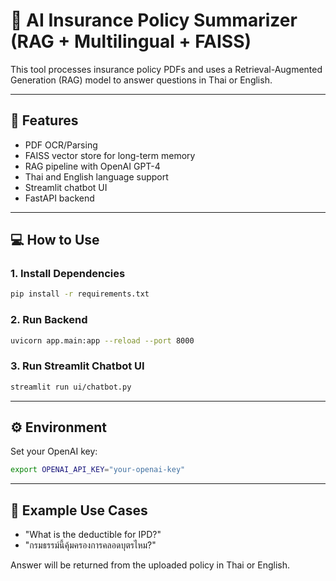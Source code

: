 
# 🧾 AI Insurance Policy Summarizer (RAG + Multilingual + FAISS)

This tool processes insurance policy PDFs and uses a Retrieval-Augmented Generation (RAG) model to answer questions in Thai or English.

---

## 🧠 Features

- PDF OCR/Parsing
- FAISS vector store for long-term memory
- RAG pipeline with OpenAI GPT-4
- Thai and English language support
- Streamlit chatbot UI
- FastAPI backend

---

## 💻 How to Use

### 1. Install Dependencies

```bash
pip install -r requirements.txt
```

### 2. Run Backend

```bash
uvicorn app.main:app --reload --port 8000
```

### 3. Run Streamlit Chatbot UI

```bash
streamlit run ui/chatbot.py
```

---

## ⚙️ Environment

Set your OpenAI key:

```bash
export OPENAI_API_KEY="your-openai-key"
```

---

## 🔐 Example Use Cases

- "What is the deductible for IPD?"
- "กรมธรรม์นี้คุ้มครองการคลอดบุตรไหม?"

Answer will be returned from the uploaded policy in Thai or English.
